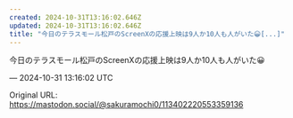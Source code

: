 ```yaml
---
created: 2024-10-31T13:16:02.646Z
updated: 2024-10-31T13:16:02.646Z
title: "今日のテラスモール松戸のScreenXの応援上映は9人か10人も人がいた😀[...]"
---
```


<p>今日のテラスモール松戸のScreenXの応援上映は9人か10人も人がいた😀</p>

&mdash; 2024-10-31 13:16:02 UTC

Original URL: https://mastodon.social/@sakuramochi0/113402220553359136

